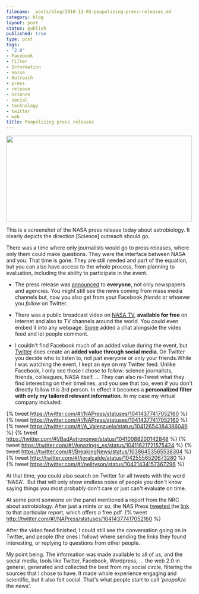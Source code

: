 ```yaml
--- 
filename: _posts/blog/2010-12-02-peopolizing-press-releases.md
category: blog
layout: post
status: publish
published: true
type: post
tags: 
- "2.0"
- Facebook
- filter
- Information
- noise
- Outreach
- press
- release
- Science
- social
- technology
- twitter
- web
title: Peopolizing press releases
---
```

<a href="/media/untitled1.jpg"><img class="aligncenter" title="untitled" src="http://nasonurb.files.wordpress.com/2010/12/untitled1.jpg" alt="" width="500" height="231" /></a>

This is a screenshot of the NASA press release today about astrobiology. It clearly depicts the direction [Science] outreach should go.

There was a time where only journalists would go to press releases, where only them could make questions. They were the interface between NASA and you. That time is gone. They are still needed and part of the equation, but you can also have access to the whole process, from planning to evaluation, including the ability to participate in the event.

<!--more-->

* The press release was <a href="http://www.nasa.gov/home/hqnews/2010/dec/HQ_10-320_Toxic_Life.html">announced</a> to <strong>everyone</strong>, not only newspapers and agencies. You might still see the news coming from mass media channels but, now you also get from your Facebook <em>friends </em>or whoever you <em>follow </em>on Twitter.

* There was a public broadcast video on <a href="http://www.nasa.gov/multimedia/nasatv/index.html">NASA TV</a>, <strong>available for free</strong> on Internet and also to TV channels around the world. You could even embed it into any webpage. <a href="http://amazings.es/">Some</a> added a chat alongside the video feed and let people comment.

* I couldn't find Facebook much of an added value during the event, but <a href="http://www.twitter.com">Twitter</a> does create an <strong>added value through social media. </strong>On Twitter you decide who to listen to, not just everyone or only your friends.While I was watching the event, I kept an eye on my Twitter feed. Unlike Facebook, I only see those I chose to follow: science journalists, friends, colleagues, NASA itself, ... They can also re-Tweet what they find interesting on their timelines, and you see that too, even if you don't directly follow this 3rd person. In effect it becomes a <strong>personalized filter with only my tailored relevant information</strong>. In my case my virtual company included:

{% tweet https://twitter.com/#!/NAPress/statuses/10414377417052160 %}
{% tweet https://twitter.com/#!/NAPress/statuses/10414377417052160 %} 
{% tweet https://twitter.com/#!/A_Valenzuela/status/10412654384386049 %}
{% tweet https://twitter.com/#!/BadAstronomer/status/10410088200142848 %}
{% tweet https://twitter.com/#!/Amazings_es/status/10411621721575424 %}
{% tweet https://twitter.com/#!/BreakingNews/status/10386453565538304 %}  
{% tweet http://twitter.com/#!/joralcalde/status/10425556520673280 %}
{% tweet https://twitter.com/#!/neiltyson/status/10421434157367296 %}
	
At that time, you could also search on Twitter for all tweets with the word 'NASA'.  But that will only show endless noise of people you don´t know saying things you most probably don't care or just can't evaluate on time.

At some point someone on the panel mentioned a report from the NRC about astrobiology. After just a minte or so, the NAS Press <a href="http://twitter.com/#!/NAPress/statuses/10414377417052160">tweeted </a>the <a href="http://www.nap.edu/catalog.php?record_id=11919">link </a>to that particular report, which offers a free pdf.
{% tweet http://twitter.com/#!/NAPress/statuses/10414377417052160 %}

After the video feed finished, I could still see the conversation going on in Twitter, and people (the ones I follow) where sending the links they found interesting, or replying to questions from other people.

My point being. The information was made available to all of us, and the social media, tools like Twitter, Facebook, Wordpress, ... the web 2.0 in general, generated and collected the best from my social circle, filtering the sources that I chose to have. It made whole experience engaging and scientific, but it also felt social. That's what people start to call '<em>peopolize</em> the news'.
